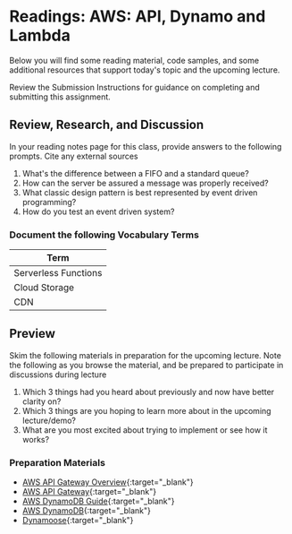 # Readings: AWS: API, Dynamo and Lambda

Below you will find some reading material, code samples, and some additional resources that support today's topic and the upcoming lecture.

Review the Submission Instructions for guidance on completing and submitting this assignment.

## Review, Research, and Discussion

In your reading notes page for this class, provide answers to the following prompts. Cite any external sources

1. What's the difference between a FIFO and a standard queue?
1. How can the server be assured a message was properly received?
1. What classic design pattern is best represented by event driven programming?
1. How do you test an event driven system?

### Document the following Vocabulary Terms

| Term                            |
| ------------------------------- |
| Serverless Functions            |
| Cloud Storage                   |
| CDN                             |

## Preview

Skim the following materials in preparation for the upcoming lecture. Note the following as you browse the material, and be prepared to participate in discussions during lecture

1. Which 3 things had you heard about previously and now have better clarity on?
1. Which 3 things are you hoping to learn more about in the upcoming lecture/demo?
1. What are you most excited about trying to implement or see how it works?

### Preparation Materials

- [AWS API Gateway Overview](https://www.serverless.com/amazon-api-gateway){:target="_blank"}
- [AWS API Gateway](https://aws.amazon.com/api-gateway/){:target="_blank"}
- [AWS DynamoDB Guide](https://www.dynamodbguide.com/what-is-dynamo-db/){:target="_blank"}
- [AWS DynamoDB](https://aws.amazon.com/dynamodb/){:target="_blank"}
- [Dynamoose](https://dynamoosejs.com/getting_started/Introduction){:target="_blank"}
